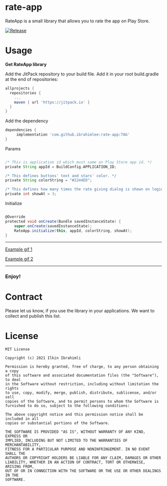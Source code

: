 # rate-app
RateApp is a small library that allows you to rate the app on Play Store.

[![Release](https://jitpack.io/v/ibrahimlee/rate-app.svg)](https://jitpack.io/#ibrahimlee/rate-app)

# Usage
**Get RateApp library**

Add the JitPack repository to your build file.
Add it in your root build.gradle at the end of repositories:
```groovy
allprojects {
  repositories {
    ...
    maven { url 'https://jitpack.io' }
  }
}
```

Add the dependency
```groovy
dependencies {
     implementation 'com.github.ibrahimlee:rate-app:TAG'
}
```

Params
```groovy

/* This is application id which must same on Play Store app id. */
private String appId = BuildConfig.APPLICATION_ID;

/* This defines buttons' text and stars' color. */
private String colorString = "#2244ED";

/* This defines how many times the rate giving dialog is shown on login. */
private int showAt = 3;

```

Initialize
```groovy

@Override
protected void onCreate(Bundle savedInstanceState) {
    super.onCreate(savedInstanceState);
    RateApp.initialize(this, appId, colorString, showAt);
}

```

---

[Example gif 1](https://github.com/ibrahimlee/rate-app/blob/master/EXAMPLE_GIF_3_STAR.gif)

[Example gif 2](https://github.com/ibrahimlee/rate-app/blob/master/EXAMPLE_GIF_5_STAR.gif)

-----

### Enjoy!

# Contract

Please let us know, if you use the library in your applications. 
We want to collect and publish this list.

# License

    MIT License

    Copyright (c) 2021 Ilkin Ibrahimli

    Permission is hereby granted, free of charge, to any person obtaining a copy
    of this software and associated documentation files (the "Software"), to deal
    in the Software without restriction, including without limitation the rights
    to use, copy, modify, merge, publish, distribute, sublicense, and/or sell
    copies of the Software, and to permit persons to whom the Software is
    furnished to do so, subject to the following conditions:

    The above copyright notice and this permission notice shall be included in all
    copies or substantial portions of the Software.

    THE SOFTWARE IS PROVIDED "AS IS", WITHOUT WARRANTY OF ANY KIND, EXPRESS OR
    IMPLIED, INCLUDING BUT NOT LIMITED TO THE WARRANTIES OF MERCHANTABILITY,
    FITNESS FOR A PARTICULAR PURPOSE AND NONINFRINGEMENT. IN NO EVENT SHALL THE
    AUTHORS OR COPYRIGHT HOLDERS BE LIABLE FOR ANY CLAIM, DAMAGES OR OTHER
    LIABILITY, WHETHER IN AN ACTION OF CONTRACT, TORT OR OTHERWISE, ARISING FROM,
    OUT OF OR IN CONNECTION WITH THE SOFTWARE OR THE USE OR OTHER DEALINGS IN THE
    SOFTWARE.
